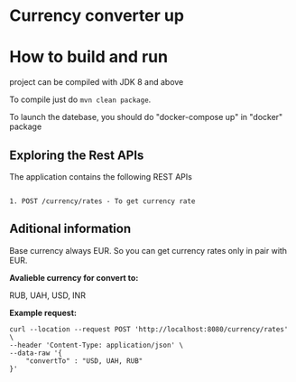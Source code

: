# Currency converter up

# How to build and run

project can be compiled with JDK 8 and above 

To compile just do `mvn clean package`.

To launch the datebase, you should do "docker-compose up" in "docker" package


## Exploring the Rest APIs

The application contains the following REST APIs

```

1. POST /currency/rates - To get currency rate

```

## Aditional information

Base currency always EUR. So you can get currency rates only in pair with EUR.

**Avalieble currency for convert to:**

RUB, UAH, USD, INR

**Example request:**

```
curl --location --request POST 'http://localhost:8080/currency/rates' \
--header 'Content-Type: application/json' \
--data-raw '{
    "convertTo" : "USD, UAH, RUB"
}'
```
